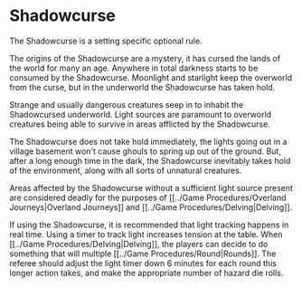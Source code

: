 # Shadowcurse

The Shadowcurse is a setting specific optional rule. 

The origins of the Shadowcurse are a mystery, it has cursed the lands of the world for many an age. Anywhere in total darkness starts to be consumed by the Shadowcurse. Moonlight and starlight keep the overworld from the curse, but in the underworld the Shadowcurse has taken hold. 

Strange and usually dangerous creatures seep in to inhabit the Shadowcursed underworld. Light sources are paramount to overworld creatures being able to survive in areas afflicted by the Shadowcurse.

The Shadowcurse does not take hold immediately, the lights going out in a village basement won't cause ghouls to spring up out of the ground. But, after a long enough time in the dark, the Shadowcurse inevitably takes hold of the environment, along with all sorts of unnatural creatures.

Areas affected by the Shadowcurse without a sufficient light source present are considered deadly for the purposes of [[../Game Procedures/Overland Journeys\|Overland Journeys]] and [[../Game Procedures/Delving\|Delving]].

If using the Shadowcurse, it is recommended that light tracking happens in real time. Using a timer to track light increases tension at the table. When [[../Game Procedures/Delving\|Delving]], the players can decide to do something that will multiple [[../Game Procedures/Round\|Rounds]]. The referee should adjust the light timer down 6 minutes for each round this longer action takes, and make the appropriate number of hazard die rolls. 